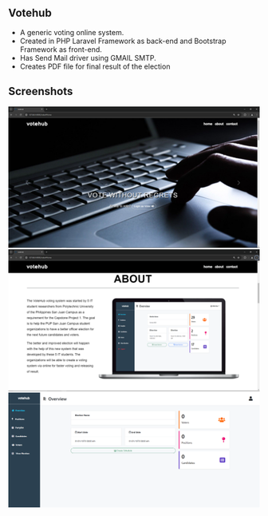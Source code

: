 ## Votehub
 * A generic voting online system.
 * Created in PHP Laravel Framework as back-end and Bootstrap Framework as front-end.
 * Has Send Mail driver using GMAIL SMTP.
 * Creates PDF file for final result of the election
## Screenshots
![alt text](https://github.com/No-Spacing/votehub/blob/main/screenshots/sc1.png)
![alt text](https://github.com/No-Spacing/votehub/blob/main/screenshots/sc2.png)
![alt text](https://github.com/No-Spacing/votehub/blob/main/screenshots/sc3.png)
